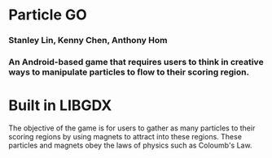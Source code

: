 # Particle GO
### Stanley Lin, Kenny Chen, Anthony Hom

### An Android-based game that requires users to think in creative ways to manipulate particles to flow to their scoring region.

# Built in LIBGDX

The objective of the game is for users to gather as many particles to their scoring regions by using magnets to attract into these regions. These particles and magnets obey the laws of physics such as Coloumb's Law.

